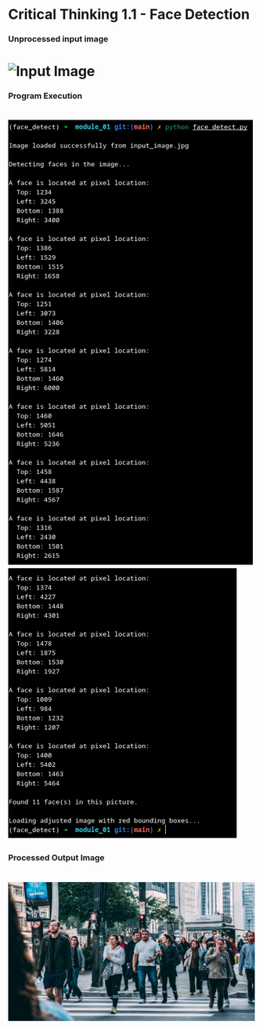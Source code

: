 # Critical Thinking 1.1 - Face Detection

### Unprocessed input image
![Input Image](input_image.jpg)
===

### Program Execution
![Code Execution 00](code_execution_00.png)  
![Code Execution 01](code_execution_01.png)  
===

### Processed Output Image
![Output Image](output_image.jpg)  
===
